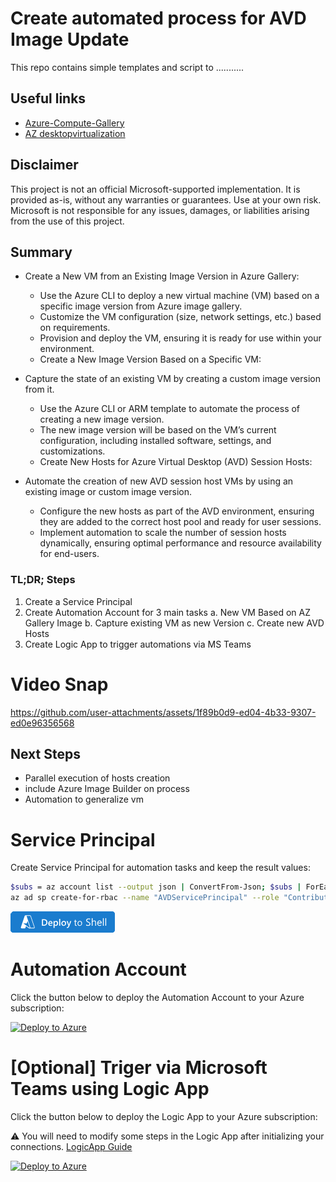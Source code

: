 # Create automated process for AVD Image Update 
This repo contains simple templates and script to ...........

## Useful links
- [Azure-Compute-Gallery](https://learn.microsoft.com/en-us/azure/virtual-machines/azure-compute-gallery)
- [AZ desktopvirtualization](https://learn.microsoft.com/en-us/cli/azure/desktopvirtualization/hostpool?view=azure-cli-latest)

## Disclaimer
This project is not an official Microsoft-supported implementation. It is provided as-is, without any warranties or guarantees. Use at your own risk. Microsoft is not responsible for any issues, damages, or liabilities arising from the use of this project.

## Summary

- Create a New VM from an Existing Image Version in Azure Gallery:

    - Use the Azure CLI to deploy a new virtual machine (VM) based on a specific image version from Azure image gallery.
    - Customize the VM configuration (size, network settings, etc.) based on requirements.
    - Provision and deploy the VM, ensuring it is ready for use within your environment.
    - Create a New Image Version Based on a Specific VM:

- Capture the state of an existing VM by creating a custom image version from it.
    - Use the Azure CLI or ARM template to automate the process of creating a new image version.
    - The new image version will be based on the VM’s current configuration, including installed software, settings, and customizations.
    - Create New Hosts for Azure Virtual Desktop (AVD) Session Hosts:

- Automate the creation of new AVD session host VMs by using an existing image or custom image version.
    - Configure the new hosts as part of the AVD environment, ensuring they are added to the correct host pool and ready for user sessions.
    - Implement automation to scale the number of session hosts dynamically, ensuring optimal performance and resource availability for end-users.


### TL;DR; Steps
1. Create a Service Principal 
2. Create Automation Account for 3 main tasks 
    a. New VM Based on AZ Gallery Image
    b. Capture existing VM as new Version
    c. Create new AVD Hosts
3. Create Logic App to trigger automations via MS Teams

# Video Snap

https://github.com/user-attachments/assets/1f89b0d9-ed04-4b33-9307-ed0e96356568

## Next Steps

- Parallel execution of hosts creation
- include Azure Image Builder on process
- Automation to generalize vm

# Service Principal

Create Service Principal for automation tasks and keep the result values:
```bash
$subs = az account list --output json | ConvertFrom-Json; $subs | ForEach-Object {Write-Host "$($subs.IndexOf($_) + 1). $($_.name) ($($_.id))"}; $selection = Read-Host "Please select Subscription number"; az account set --subscription $subs[$selection - 1].id
az ad sp create-for-rbac --name "AVDServicePrincipal" --role "Contributor" --scope "/subscriptions/$(az account show --query id --output tsv)"
```
[![Launch Cloud Shell](https://github.com/MS-WORKLAB/avd_automation/blob/main/templates/more/button.png)](https://shell.azure.com/?shell=azurecli)

# Automation Account

Click the button below to deploy the Automation Account to your Azure subscription:


[![Deploy to Azure](https://aka.ms/deploytoazurebutton)](https://portal.azure.com/#create/Microsoft.Template/uri/https%3A%2F%2Fraw.githubusercontent.com%2FMS-WORKLAB%2Favd_automation%2Fmain%2Ftemplates%2Fautomation%2Fazuredeploy.json)

# [Optional] Triger via Microsoft Teams using Logic App

Click the button below to deploy the Logic App to your Azure subscription:

⚠️ You will need to modify some steps in the Logic App after initializing your connections. [LogicApp Guide](https://github.com/MS-WORKLAB/avd_automation/blob/main/templates/logicapp/GUIDE.md)

[![Deploy to Azure](https://aka.ms/deploytoazurebutton)](https://portal.azure.com/#create/Microsoft.Template/uri/https%3A%2F%2Fraw.githubusercontent.com%2FMS-WORKLAB%2Favd_automation%2Fmain%2Ftemplates%2Flogicapp%2Fazuredeploy.json)

